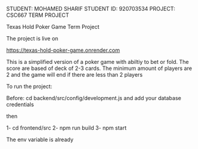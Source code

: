 

STUDENT: MOHAMED SHARIF
STUDENT ID: 920703534
PROJECT: CSC667 TERM PROJECT



Texas Hold Poker Game Term Project


The project is live on 

https://texas-hold-poker-game.onrender.com

This is a simplified version of a poker game with abiltiy to bet or fold. The score are based of deck of 2-3 cards. 
The minimum amount of players are 2 and the game will end if there are less than 2 players



To run the project:


Before:  cd backend/src/config/development.js and add your database credentials

then

1- cd frontend/src
2- npm run build
3- npm start

The env variable is already 
